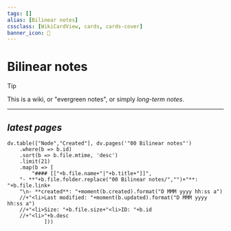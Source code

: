 ```yaml
---
tags: []
alias: [Bilinear notes]
cssclass: [WikiCardView, cards, cards-cover]
banner_icon: 📘
---
```


# Bilinear notes

> [!tip] 
> This is a wiki, or "evergreen notes", or simply *long-term notes*.

---
## *latest pages*
```dataviewjs
dv.table(["Node","Created"], dv.pages('"00 Bilinear notes"')
	.where(b => b.id)
    .sort(b => b.file.mtime, 'desc')
	.limit(21)
    .map(b => [
    	"#### [["+b.file.name+"|"+b.title+"]]",
	"- **"+b.file.folder.replace("00 Bilinear notes/","")+"**: "+b.file.link+
	"\n- **created**: "+moment(b.created).format("D MMM yyyy hh:ss a") 
	//+"<li>Last modified: "+moment(b.updated).format("D MMM yyyy hh:ss a")
	//+"<li>Size: "+b.file.size+"<li>ID: "+b.id
	//+"<li>"+b.desc
			]))
```